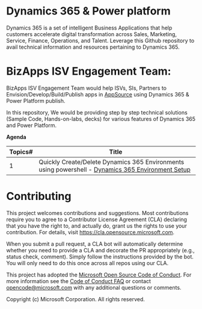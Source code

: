 # Dynamics 365 & Power platform
Dynamics 365 is a set of intelligent Business Applications that help customers accelerate digital transformation across Sales, Marketing, Service, Finance, Operations, and Talent. Leverage this Github repository to avail technical information and resources pertaining to Dynamics 365.

# BizApps ISV Engagement Team:
BizApps ISV Engagement Team would help ISVs, SIs, Partners to Envision/Develop/Build/Publish apps in [AppSource](https://appsource.microsoft.com/en-US/) using Dynamics 365 & Power Platform publish.

In this repository, We would be providing step by step technical solutions (Sample Code, Hands-on-labs, decks) for various features of Dynamics 365 and Power Platform.

**Agenda**

| Topics# | Title |
| ---     | ---   |
| 1       | Quickly Create/Delete Dynamics 365 Environments using powershell - [Dynamics 365 Environment Setup](https://github.com/microsoft/BizApps-ISV-Engagement/tree/master/EnvironmentSetup/Dynamics365) |

# Contributing

This project welcomes contributions and suggestions.  Most contributions require you to agree to a
Contributor License Agreement (CLA) declaring that you have the right to, and actually do, grant us
the rights to use your contribution. For details, visit https://cla.opensource.microsoft.com.

When you submit a pull request, a CLA bot will automatically determine whether you need to provide
a CLA and decorate the PR appropriately (e.g., status check, comment). Simply follow the instructions
provided by the bot. You will only need to do this once across all repos using our CLA.

This project has adopted the [Microsoft Open Source Code of Conduct](https://opensource.microsoft.com/codeofconduct/).
For more information see the [Code of Conduct FAQ](https://opensource.microsoft.com/codeofconduct/faq/) or
contact [opencode@microsoft.com](mailto:opencode@microsoft.com) with any additional questions or comments.

Copyright (c) Microsoft Corporation. All rights reserved.